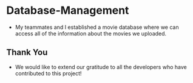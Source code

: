 # Database-Management 

- My teammates and I established a movie database where we can access all of the information about the movies we uploaded. 




## Thank You

- We would like to extend our gratitude to all the developers who have contributed to this project!
